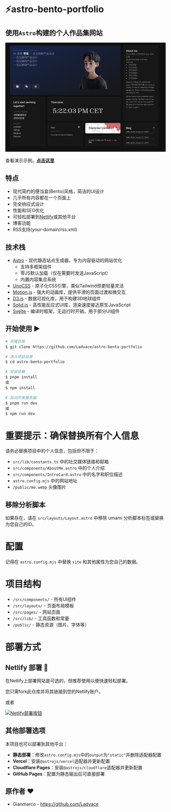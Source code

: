 # ⚡️astro-bento-portfolio

## 使用`Astro`构建的个人作品集网站

![astro-bento-portfolio | 便当式个人作品集模板](public/preview.png)

查看演示示例，**[点击这里](https://sparkly-speculoos-0c9197.netlify.app/)**

## 特点

- 现代简约的便当盒(Bento)风格，简洁的UI设计
- 几乎所有内容都在一个页面上
- 完全响应式设计
- 性能和SEO优化
- 可轻松部署到[Netlify](https://www.netlify.com/)或其他平台
- 博客功能
- RSS支持(your-domain/rss.xml)

## 技术栈

- [Astro](https://astro.build) - 现代静态站点生成器，专为内容驱动的网站优化
  - 支持多框架组件
  - 零JS默认加载（仅在需要时发送JavaScript）
  - 内置内容集合系统
- [UnoCSS](https://unocss.dev/) - 原子化CSS引擎，类似Tailwind但更轻量灵活
- [Motion.js](https://motion.dev/) - 强大的动画库，提供平滑的页面过渡和微交互
- [D3.js](https://d3js.org/) - 数据可视化库，用于构建3D地球组件
- [Solid.js](https://www.solidjs.com/) - 高性能反应式UI库，渲染速度接近原生JavaScript
- [Svelte](https://svelte.dev/) - 编译时框架，无运行时开销，用于部分UI组件

## 开始使用 ▶️

```bash
# 克隆仓库
$ git clone https://github.com/Ladvace/astro-bento-portfolio
```

```bash
# 进入项目目录
$ cd astro-bento-portfolio
```

```bash
# 安装依赖
$ pnpm install
或
$ npm install
```

```bash
# 启动开发服务器
$ pnpm run dev
或
$ npm run dev
```

# 重要提示：确保替换所有个人信息

请务必替换项目中的个人信息，包括但不限于：

- `src/lib/constants.ts` 中的社交媒体链接和邮箱
- `src/components/AboutMe.astro` 中的个人介绍
- `src/components/IntroCard.astro` 中的名字和职位描述
- `astro.config.mjs` 中的网站地址
- `/public/me.webp` 头像图片

## 移除分析脚本

如果存在，请在 `src/layouts/Layout.astro` 中移除 umami 分析脚本标签或替换为您自己的ID。

# 配置

记得在 `astro.config.mjs` 中替换 `site` 和其他属性为您自己的数据。

# 项目结构

- `/src/components/` - 所有UI组件
- `/src/layouts/` - 页面布局模板
- `/src/pages/` - 网站页面
- `/src/lib/` - 工具函数和常量
- `/public/` - 静态资源（图片、字体等）

# 部署方式

## Netlify 部署 🚀

在Netlify上部署网站是可选的，但推荐使用以便快速轻松部署。

您只需fork此仓库并将其链接到您的Netlify账户。

或者

[![Netlify部署按钮](https://www.netlify.com/img/deploy/button.svg)](https://app.netlify.com/start/deploy?repository=https://github.com/Ladvace/astro-bento-portfolio)

## 其他部署选项

本项目也可以部署到其他平台：

- **静态部署**：修改`astro.config.mjs`中的`output`为`"static"`并删除适配器配置
- **Vercel**：安装`@astrojs/vercel`适配器并更新配置
- **Cloudflare Pages**：安装`@astrojs/cloudflare`适配器并更新配置
- **GitHub Pages**：配置为静态输出后可直接部署

## 原作者 ❤️

- Gianmarco - https://github.com/Ladvace
